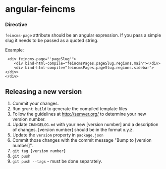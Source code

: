 angular-feincms
===============

### Directive
`feincms-page` attribute should be an angular expression. If you pass a simple slug it needs to be passed as a quoted string.

Example:
```
 <div feincms-page="'pageSlug'">
    <div bind-html-compile="feincmsPages.pageSlug.regions.main"></div>
    <div bind-html-compile="feincmsPages.pageSlug.regions.sidebar"></div>
</div>
```

## Releasing a new version

1. Commit your changes.
1. Run `grunt build` to generate the compiled template files
1. Follow the guidelines at http://semver.org/ to determine your new version number.
1. Update `CHANGELOG.md` with your new [version number] and a description of changes. [version number] should be in the format x.y.z.
1. Update the `version` property in `package.json`
1. Commit those changes with the commit message "Bump to [version number]".
1. `git tag [version number]`
1. `git push`
1. `git push --tags` - must be done separately.
